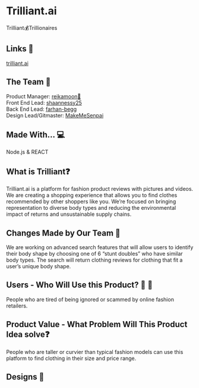 # Trilliant.ai
Trilliant:moneybag:Trillionaires<br>

## Links :paperclip:
[trilliant.ai](trilliant.ai)<br>

## The Team :busts_in_silhouette:
Product Manager: [reikamoon:ribbon:](https://github.com/reikamoon)<br>
Front End Lead: [shaannessy25](https://github.com/shaannessy25)<br>
Back End Lead: [farhan-begg](https://github.com/farhan-begg)<br>
Design Lead/Gitmaster: [MakeMeSenpai](https://github.com/makemesenpai)<br>

## Made With... :computer:
Node.js & REACT

## What is Trilliant:question:
Trilliant.ai is a platform for fashion product reviews with pictures and videos. We are creating a shopping experience that allows you to find clothes recommended by other shoppers like you. We’re focused on bringing representation to diverse body types and reducing the environmental impact of returns and unsustainable supply chains.

## Changes Made by Our Team :ledger:
We are working on advanced search features that will allow users to identify their body shape by choosing one of 6 “stunt doubles” who have similar body types. The search will return clothing reviews for clothing that fit a user’s unique body shape.

## Users - Who Will Use this Product? :woman: :man:
People who are tired of being ignored or scammed by online fashion retailers.

## Product Value - What Problem Will This Product Idea solve:question:
People who are taller or curvier than typical fashion models can use this platform to find clothing in their size and price range.

## Designs :art:
